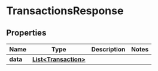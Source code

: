 

# TransactionsResponse


## Properties

| Name | Type | Description | Notes |
|------------ | ------------- | ------------- | -------------|
|**data** | [**List&lt;Transaction&gt;**](Transaction.md) |  |  |
